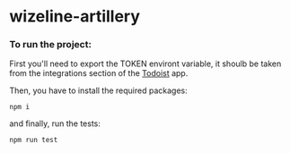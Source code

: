 # wizeline-artillery

### To run the project:  

First you'll need to export the TOKEN environt variable, it shoulb be taken from the integrations section of the [Todoist](https://todoist.com/) app. 

Then, you have to install the required packages:  

`npm i`

and finally, run the tests:

`npm run test`
